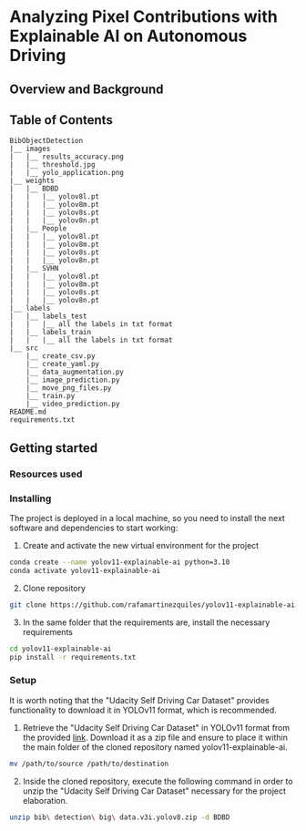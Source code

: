 # Analyzing Pixel Contributions with Explainable AI on Autonomous Driving


## Overview and Background


## Table of Contents
```
BibObjectDetection
|__ images
|   |__ results_accuracy.png 
|   |__ threshold.jpg
|   |__ yolo_application.png
|__ weights
|   |__ BDBD
|   |   |__ yolov8l.pt
|   |   |__ yolov8m.pt 
|   |   |__ yolov8s.pt 
|   |   |__ yolov8n.pt 
|   |__ People
|   |   |__ yolov8l.pt
|   |   |__ yolov8m.pt 
|   |   |__ yolov8s.pt 
|   |   |__ yolov8n.pt 
|   |__ SVHN
|   |   |__ yolov8l.pt
|   |   |__ yolov8m.pt 
|   |   |__ yolov8s.pt 
|   |   |__ yolov8n.pt 
|__ labels
|   |__ labels_test
|   |   |__ all the labels in txt format
|   |__ labels_train
|   |   |__ all the labels in txt format
|__ src
    |__ create_csv.py
    |__ create_yaml.py
    |__ data_augmentation.py
    |__ image_prediction.py
    |__ move_png_files.py
    |__ train.py
    |__ video_prediction.py
README.md
requirements.txt
```

## Getting started

### Resources used


### Installing
The project is deployed in a local machine, so you need to install the next software and dependencies to start working:

1. Create and activate the new virtual environment for the project

```bash
conda create --name yolov11-explainable-ai python=3.10
conda activate yolov11-explainable-ai
```

2. Clone repository

```bash
git clone https://github.com/rafamartinezquiles/yolov11-explainable-ai.git
```

3. In the same folder that the requirements are, install the necessary requirements

```bash
cd yolov11-explainable-ai
pip install -r requirements.txt
```

### Setup
It is worth noting that the "Udacity Self Driving Car Dataset" provides functionality to download it in YOLOv11 format, which is recommended.

1. Retrieve the "Udacity Self Driving Car Dataset" in YOLOv11 format from the provided [link](https://public.roboflow.com/object-detection/self-driving-car/2). Download it as a zip file and ensure to place it within the main folder of the cloned repository named yolov11-explainable-ai.

```bash
mv /path/to/source /path/to/destination
```

2. Inside the cloned repository, execute the following command in order to unzip the "Udacity Self Driving Car Dataset" necessary for the project elaboration.

```bash
unzip bib\ detection\ big\ data.v3i.yolov8.zip -d BDBD
```